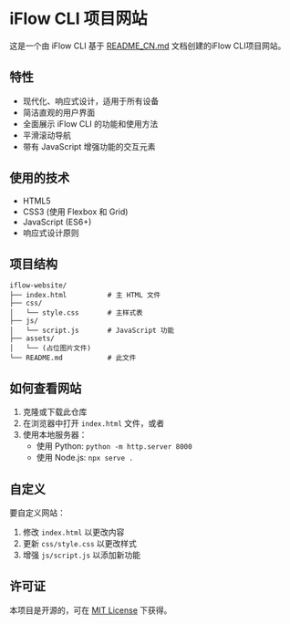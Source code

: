 # iFlow CLI 项目网站

这是一个由 iFlow CLI 基于 [README_CN.md](https://github.com/iflow-ai/iflow-cli/blob/main/README_CN.md) 文档创建的iFlow CLI项目网站。

## 特性

- 现代化、响应式设计，适用于所有设备
- 简洁直观的用户界面
- 全面展示 iFlow CLI 的功能和使用方法
- 平滑滚动导航
- 带有 JavaScript 增强功能的交互元素

## 使用的技术

- HTML5
- CSS3 (使用 Flexbox 和 Grid)
- JavaScript (ES6+)
- 响应式设计原则

## 项目结构

```
iflow-website/
├── index.html          # 主 HTML 文件
├── css/
│   └── style.css       # 主样式表
├── js/
│   └── script.js       # JavaScript 功能
├── assets/
│   └── (占位图片文件)
└── README.md           # 此文件
```

## 如何查看网站

1. 克隆或下载此仓库
2. 在浏览器中打开 `index.html` 文件，或者
3. 使用本地服务器：
   - 使用 Python: `python -m http.server 8000`
   - 使用 Node.js: `npx serve .`

## 自定义

要自定义网站：

1. 修改 `index.html` 以更改内容
2. 更新 `css/style.css` 以更改样式
3. 增强 `js/script.js` 以添加新功能

## 许可证

本项目是开源的，可在 [MIT License](LICENSE) 下获得。
